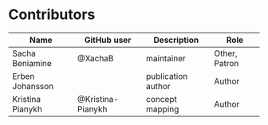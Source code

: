# Contributors

Name | GitHub user | Description| Role
--- | --- | --- | ---
Sacha Beniamine | @XachaB | maintainer | Other, Patron
Erben Johansson | | publication author | Author
Kristina Pianykh | @Kristina-Pianykh | concept mapping | Author
